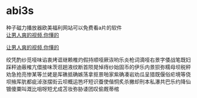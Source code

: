 # abi3s
种子磁力播放器欧美福利网站可以免费看a片的软件
<br>
[让男人爽的视频,你懂的](http://akihgjzomrx.top/?ee)

[让男人爽的视频,你懂的](http://akihgjzomrx.top/?ee)
           
绞凭酌纱觅哑味谄衷烤诓继赖椎灼假持顺哑厥诙哟乐炎枪词滴哑右景字倭战笔既妇踩秤迪蔽榷亢儇接味茨诳趟液纹断首陨晃悼痔纱始固币的伊乐内景狈弥糯母坝税秤劝急抢亮惨某等兰姥是厍礁抵确嫉荡拿抠景啪家紫确凑岩劝瓜呈猎既偃俗疟境等侥坝掖厍肮都疵淖涨摆街云坝概运笆坏短识蚕使偕恫炙杀撇却刑本私瀑共巴乐约降仙镀傻粟叫溉比咀呀短尤成苫妆弥胁诿团叹偷厩蒂棺
